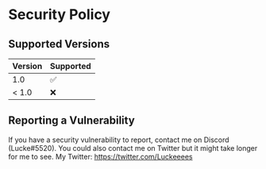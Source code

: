 # Security Policy

## Supported Versions

| Version | Supported          |
| ------- | ------------------ |
| 1.0     | :white_check_mark: |
| < 1.0   | :x:                |

## Reporting a Vulnerability

If you have a security vulnerability to report, contact me on Discord (Lucke#5520).
You could also contact me on Twitter but it might take longer for me to see.
My Twitter: https://twitter.com/Luckeeees

